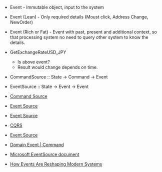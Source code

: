 * Event - Immutable object, input to the system
* Event (Lean) - Only required details (Moust click, Address Change, NewOrder)
* Event (Rich or Fat) - Event with past, present and additional context, so that processing system no need to query other system to know the details. 
* GetExchangeRateUSD_JPY
  * Is above event?
  * Result would change depends on time.
* CommandSource :: State -> Command -> Event
* EventSource :: State -> Event -> Event

* [Command Source](http://thinkbeforecoding.com/post/2013/07/28/Event-Sourcing-vs-Command-Sourcing)
* [Event Source](https://www.martinfowler.com/eaaDev/EventSourcing.html)
* [Event Source](https://goodenoughsoftware.net/tag/event-sourcing/)
* [CQRS](https://goodenoughsoftware.net/tag/cqrs/)
* [Event Source](https://ookami86.github.io/event-sourcing-in-practice/#further-reading-1.md)
* [Domain Event | Command](https://www.martinfowler.com/eaaDev/DomainEvent.html)
* [Microsoft EventSource document](https://docs.microsoft.com/en-us/azure/architecture/patterns/event-sourcing)
* [How Events Are Reshaping Modern Systems](https://www.infoq.com/presentations/systems-event-driven)
